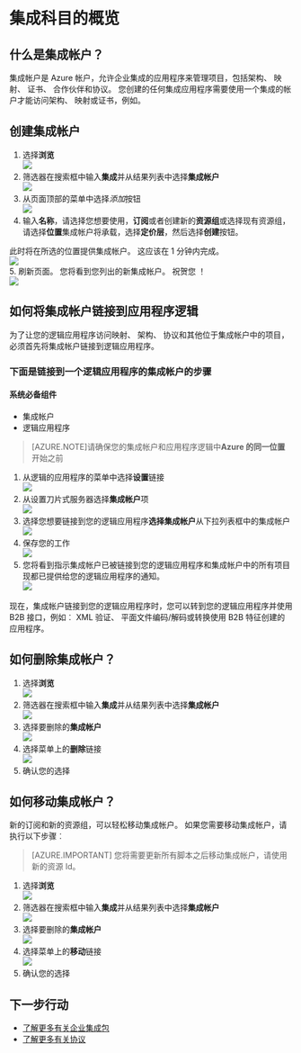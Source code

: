 <properties 
    pageTitle="集成帐户和企业集成包概述 |Microsoft Azure 应用程序服务 |Microsoft Azure" 
    description="了解所有关于集成帐户、 企业集成包和逻辑的应用程序" 
    services="logic-apps" 
    documentationCenter=".net,nodejs,java"
    authors="msftman" 
    manager="erikre" 
    editor="cgronlun"/>

<tags 
    ms.service="logic-apps" 
    ms.workload="integration" 
    ms.tgt_pltfrm="na" 
    ms.devlang="na" 
    ms.topic="article" 
    ms.date="07/08/2016" 
    ms.author="deonhe"/>

# <a name="overview-of-integration-accounts"></a>集成科目的概览

## <a name="what-is-an-integration-account"></a>什么是集成帐户？
集成帐户是 Azure 帐户，允许企业集成的应用程序来管理项目，包括架构、 映射、 证书、 合作伙伴和协议。 您创建的任何集成应用程序需要使用一个集成的帐户才能访问架构、 映射或证书，例如。

## <a name="create-an-integration-account"></a>创建集成帐户 
1. 选择**浏览**   
![](./media/app-service-logic-enterprise-integration-accounts/account-1.png)  
2. 筛选器在搜索框中输入**集成**并从结果列表中选择**集成帐户**     
 ![](./media/app-service-logic-enterprise-integration-accounts/account-2.png)  
3. 从页面顶部的菜单中选择*添加*按钮      
![](./media/app-service-logic-enterprise-integration-accounts/account-3.png)  
4. 输入**名称**，请选择您想要使用，**订阅**或者创建新的**资源组**或选择现有资源组，请选择**位置**集成帐户将承载，选择**定价层**，然后选择**创建**按钮。   

  此时将在所选的位置提供集成帐户。 这应该在 1 分钟内完成。    
![](./media/app-service-logic-enterprise-integration-accounts/account-4.png)  
5. 刷新页面。 您将看到您列出的新集成帐户。 祝贺您 ！  
![](./media/app-service-logic-enterprise-integration-accounts/account-5.png) 

## <a name="how-to-link-an-integration-account-to-a-logic-app"></a>如何将集成帐户链接到应用程序逻辑
为了让您的逻辑应用程序访问映射、 架构、 协议和其他位于集成帐户中的项目，必须首先将集成帐户链接到逻辑应用程序。

### <a name="here-are-the-steps-to-link-an-integration-account-to-a-logic-app"></a>下面是链接到一个逻辑应用程序的集成帐户的步骤 

#### <a name="prerequisites"></a>系统必备组件
- 集成帐户
- 逻辑应用程序

>[AZURE.NOTE]请确保您的集成帐户和应用程序逻辑中**Azure 的同一位置**开始之前

1. 从逻辑的应用程序的菜单中选择**设置**链接  
![](./media/app-service-logic-enterprise-integration-accounts/linkaccount-1.png)   
2. 从设置刀片式服务器选择**集成帐户**项  
![](./media/app-service-logic-enterprise-integration-accounts/linkaccount-2.png)   
3. 选择您想要链接到您的逻辑应用程序**选择集成帐户**从下拉列表框中的集成帐户  
![](./media/app-service-logic-enterprise-integration-accounts/linkaccount-3.png)   
4. 保存您的工作  
![](./media/app-service-logic-enterprise-integration-accounts/linkaccount-4.png)   
5. 您将看到指示集成帐户已被链接到您的逻辑应用程序和集成帐户中的所有项目现都已提供给您的逻辑应用程序的通知。  
![](./media/app-service-logic-enterprise-integration-accounts/linkaccount-5.png)   

现在，集成帐户链接到您的逻辑应用程序时，您可以转到您的逻辑应用程序并使用 B2B 接口，例如︰ XML 验证、 平面文件编码/解码或转换使用 B2B 特征创建的应用程序。  
    
## <a name="how-to-delete-an-integration-account"></a>如何删除集成帐户？
1. 选择**浏览**  
![](./media/app-service-logic-enterprise-integration-overview/overview-1.png)    
2. 筛选器在搜索框中输入**集成**并从结果列表中选择**集成帐户**     
 ![](./media/app-service-logic-enterprise-integration-overview/overview-2.png)  
3. 选择要删除的**集成帐户**  
![](./media/app-service-logic-enterprise-integration-overview/overview-3.png)  
4. 选择菜单上的**删除**链接   
![](./media/app-service-logic-enterprise-integration-accounts/delete.png)  
5. 确认您的选择    

## <a name="how-to-move-an-integration-account"></a>如何移动集成帐户？
新的订阅和新的资源组，可以轻松移动集成帐户。 如果您需要移动集成帐户，请执行以下步骤︰

>[AZURE.IMPORTANT] 您将需要更新所有脚本之后移动集成帐户，请使用新的资源 Id。

1. 选择**浏览**  
![](./media/app-service-logic-enterprise-integration-overview/overview-1.png)    
2. 筛选器在搜索框中输入**集成**并从结果列表中选择**集成帐户**     
 ![](./media/app-service-logic-enterprise-integration-overview/overview-2.png)  
3. 选择要删除的**集成帐户**  
![](./media/app-service-logic-enterprise-integration-overview/overview-3.png)  
4. 选择菜单上的**移动**链接   
![](./media/app-service-logic-enterprise-integration-accounts/move.png)  
5. 确认您的选择    

## <a name="next-steps"></a>下一步行动
- [了解更多有关企业集成包](./app-service-logic-enterprise-integration-overview.md "了解企业集成包")  
- [了解更多有关协议](./app-service-logic-enterprise-integration-agreements.md "了解企业集成协议")  


 